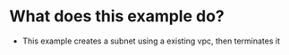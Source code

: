 # What does this example do?
- This example creates a subnet using a existing vpc, then terminates it


